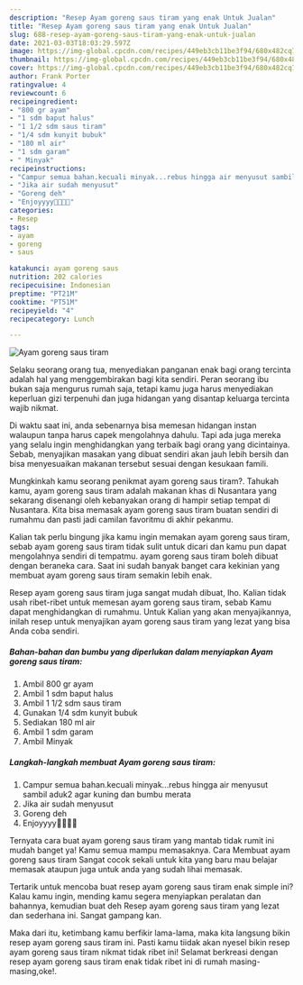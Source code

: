 ```yaml
---
description: "Resep Ayam goreng saus tiram yang enak Untuk Jualan"
title: "Resep Ayam goreng saus tiram yang enak Untuk Jualan"
slug: 688-resep-ayam-goreng-saus-tiram-yang-enak-untuk-jualan
date: 2021-03-03T18:03:29.597Z
image: https://img-global.cpcdn.com/recipes/449eb3cb11be3f94/680x482cq70/ayam-goreng-saus-tiram-foto-resep-utama.jpg
thumbnail: https://img-global.cpcdn.com/recipes/449eb3cb11be3f94/680x482cq70/ayam-goreng-saus-tiram-foto-resep-utama.jpg
cover: https://img-global.cpcdn.com/recipes/449eb3cb11be3f94/680x482cq70/ayam-goreng-saus-tiram-foto-resep-utama.jpg
author: Frank Porter
ratingvalue: 4
reviewcount: 6
recipeingredient:
- "800 gr ayam"
- "1 sdm baput halus"
- "1 1/2 sdm saus tiram"
- "1/4 sdm kunyit bubuk"
- "180 ml air"
- "1 sdm garam"
- " Minyak"
recipeinstructions:
- "Campur semua bahan.kecuali minyak...rebus hingga air menyusut sambil aduk2 agar kuning dan bumbu merata"
- "Jika air sudah menyusut"
- "Goreng deh"
- "Enjoyyyy🤤🤤🤤🤤"
categories:
- Resep
tags:
- ayam
- goreng
- saus

katakunci: ayam goreng saus 
nutrition: 202 calories
recipecuisine: Indonesian
preptime: "PT21M"
cooktime: "PT51M"
recipeyield: "4"
recipecategory: Lunch

---
```



![Ayam goreng saus tiram](https://img-global.cpcdn.com/recipes/449eb3cb11be3f94/680x482cq70/ayam-goreng-saus-tiram-foto-resep-utama.jpg)

Selaku seorang orang tua, menyediakan panganan enak bagi orang tercinta adalah hal yang menggembirakan bagi kita sendiri. Peran seorang ibu bukan saja mengurus rumah saja, tetapi kamu juga harus menyediakan keperluan gizi terpenuhi dan juga hidangan yang disantap keluarga tercinta wajib nikmat.

Di waktu  saat ini, anda sebenarnya bisa memesan hidangan instan walaupun tanpa harus capek mengolahnya dahulu. Tapi ada juga mereka yang selalu ingin menghidangkan yang terbaik bagi orang yang dicintainya. Sebab, menyajikan masakan yang dibuat sendiri akan jauh lebih bersih dan bisa menyesuaikan makanan tersebut sesuai dengan kesukaan famili. 



Mungkinkah kamu seorang penikmat ayam goreng saus tiram?. Tahukah kamu, ayam goreng saus tiram adalah makanan khas di Nusantara yang sekarang disenangi oleh kebanyakan orang di hampir setiap tempat di Nusantara. Kita bisa memasak ayam goreng saus tiram buatan sendiri di rumahmu dan pasti jadi camilan favoritmu di akhir pekanmu.

Kalian tak perlu bingung jika kamu ingin memakan ayam goreng saus tiram, sebab ayam goreng saus tiram tidak sulit untuk dicari dan kamu pun dapat mengolahnya sendiri di tempatmu. ayam goreng saus tiram boleh dibuat dengan beraneka cara. Saat ini sudah banyak banget cara kekinian yang membuat ayam goreng saus tiram semakin lebih enak.

Resep ayam goreng saus tiram juga sangat mudah dibuat, lho. Kalian tidak usah ribet-ribet untuk memesan ayam goreng saus tiram, sebab Kamu dapat menghidangkan di rumahmu. Untuk Kalian yang akan menyajikannya, inilah resep untuk menyajikan ayam goreng saus tiram yang lezat yang bisa Anda coba sendiri.

<!--inarticleads1-->

##### Bahan-bahan dan bumbu yang diperlukan dalam menyiapkan Ayam goreng saus tiram:

1. Ambil 800 gr ayam
1. Ambil 1 sdm baput halus
1. Ambil 1 1/2 sdm saus tiram
1. Gunakan 1/4 sdm kunyit bubuk
1. Sediakan 180 ml air
1. Ambil 1 sdm garam
1. Ambil  Minyak




<!--inarticleads2-->

##### Langkah-langkah membuat Ayam goreng saus tiram:

1. Campur semua bahan.kecuali minyak...rebus hingga air menyusut sambil aduk2 agar kuning dan bumbu merata
1. Jika air sudah menyusut
1. Goreng deh
1. Enjoyyyy🤤🤤🤤🤤




Ternyata cara buat ayam goreng saus tiram yang mantab tidak rumit ini mudah banget ya! Kamu semua mampu memasaknya. Cara Membuat ayam goreng saus tiram Sangat cocok sekali untuk kita yang baru mau belajar memasak ataupun juga untuk anda yang sudah lihai memasak.

Tertarik untuk mencoba buat resep ayam goreng saus tiram enak simple ini? Kalau kamu ingin, mending kamu segera menyiapkan peralatan dan bahannya, kemudian buat deh Resep ayam goreng saus tiram yang lezat dan sederhana ini. Sangat gampang kan. 

Maka dari itu, ketimbang kamu berfikir lama-lama, maka kita langsung bikin resep ayam goreng saus tiram ini. Pasti kamu tiidak akan nyesel bikin resep ayam goreng saus tiram nikmat tidak ribet ini! Selamat berkreasi dengan resep ayam goreng saus tiram enak tidak ribet ini di rumah masing-masing,oke!.

